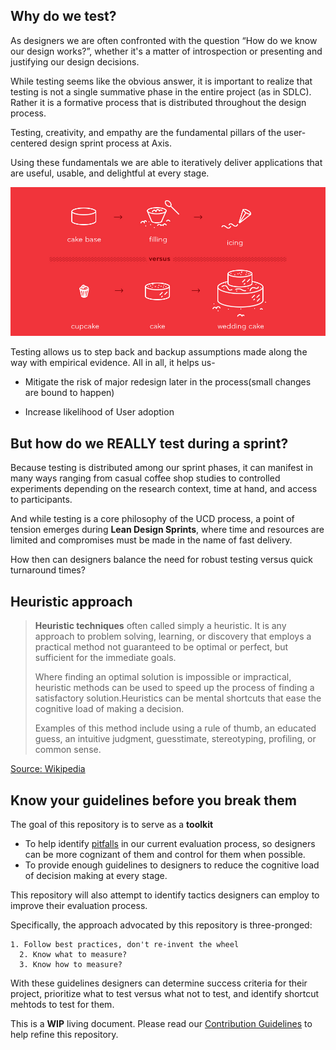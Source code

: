 ## Why do we test?
As designers we are often confronted with the question “How do we know our design works?”, whether it's a matter of introspection or presenting and justifying our design decisions.

While testing seems like the obvious answer, it is important to realize that testing is not a single summative phase in the entire project (as in SDLC). Rather it is a formative process that is distributed throughout the design process.

Testing, creativity, and empathy are the fundamental pillars of the user-centered design sprint process at Axis. 


Using these fundamentals we are able to iteratively deliver applications that are useful, usable, and delightful at every stage.

![Cupcake Analogy](./Assets/images/cupcake_mvp.png)

Testing allows us to step back and backup assumptions made along the way with empirical evidence. 
All in all, it helps us-

- Mitigate the risk of major redesign later in the process(small changes are bound to happen)

- Increase likelihood of User adoption

## But how do we REALLY test during a sprint?

Because testing is distributed among our sprint phases, it can manifest in many ways ranging from casual coffee shop studies to controlled experiments depending on the research context, time at hand, and access to participants.

And while testing is a core philosophy of the UCD process, a point of tension emerges during **Lean Design Sprints**, where time and resources are limited and compromises must be made in the name of fast delivery.

How then can designers balance the need for robust testing versus quick turnaround times?


## Heuristic approach

> **Heuristic techniques** often called simply a heuristic. It is any approach to problem solving, learning, or discovery that employs a practical method not guaranteed to be optimal or perfect, but sufficient for the immediate goals. 
>
> Where finding an optimal solution is impossible or impractical, heuristic methods can be used to speed up the process of finding a satisfactory solution.Heuristics can be mental shortcuts that ease the cognitive load of making a decision. 
>
> Examples of this method include using a rule of thumb, an educated guess, an intuitive judgment, guesstimate, stereotyping, profiling, or common sense.

[Source: Wikipedia](https://en.wikipedia.org/wiki/Heuristic)


## Know your guidelines before you break them

The goal of this repository is to serve as a **toolkit**

- To help identify [pitfalls](Pitfalls.md) in our current evaluation process, so designers can be more cognizant of them and control for them when possible.
- To provide enough guidelines to designers to reduce the cognitive load of decision making at every stage.

This repository will also attempt to identify tactics designers can employ to improve their evaluation process. 

Specifically, the approach advocated by this repository is three-pronged:

   	1. Follow best practices, don't re-invent the wheel
      2. Know what to measure?
      3. Know how to measure?

With these guidelines designers can determine success criteria for their project, prioritize what to test versus what not to test, and identify shortcut mehtods to test for them.

This is a **WIP** living document. Please read our [Contribution Guidelines](CONTRIBUTING.md) to help refine this repository.



